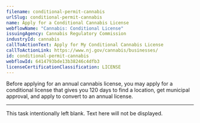 ```yaml
---
filename: conditional-permit-cannabis
urlSlug: conditional-permit-cannabis
name: Apply for a Conditional Cannabis License
webflowName: "Cannabis: Conditional License"
issuingAgency: Cannabis Regulatory Commission
industryId: cannabis
callToActionText: Apply for My Conditional Cannabis License
callToActionLink: https://www.nj.gov/cannabis/businesses/
id: conditional-permit-cannabis
webflowId: 6414793bde13b38246c4dfb3
licenseCertificationClassification: LICENSE
---
```


Before applying for an annual cannabis license, you may apply for a conditional license that gives you 120 days to find a location, get municipal approval, and apply to convert to an annual license.

- - -

This task intentionally left blank. Text here will not be displayed.
